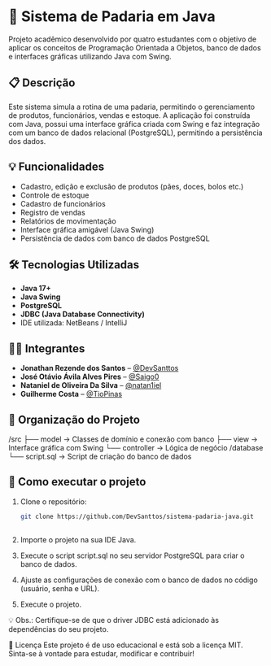 # 🥖 Sistema de Padaria em Java

Projeto acadêmico desenvolvido por quatro estudantes com o objetivo de aplicar os conceitos de Programação Orientada a Objetos, banco de dados e interfaces gráficas utilizando Java com Swing.

## 📋 Descrição

Este sistema simula a rotina de uma padaria, permitindo o gerenciamento de produtos, funcionários, vendas e estoque. A aplicação foi construída com Java, possui uma interface gráfica criada com Swing e faz integração com um banco de dados relacional (PostgreSQL), permitindo a persistência dos dados.

## 💡 Funcionalidades

- Cadastro, edição e exclusão de produtos (pães, doces, bolos etc.)
- Controle de estoque
- Cadastro de funcionários
- Registro de vendas
- Relatórios de movimentação
- Interface gráfica amigável (Java Swing)
- Persistência de dados com banco de dados PostgreSQL

## 🛠️ Tecnologias Utilizadas

- **Java 17+**
- **Java Swing**
- **PostgreSQL**
- **JDBC (Java Database Connectivity)**
- IDE utilizada: NetBeans / IntelliJ 

## 🧑‍💻 Integrantes

- **Jonathan Rezende dos Santos** – [@DevSanttos](https://github.com/DevSanttos)  
- **José Otávio Ávila Alves Pires** – [@Saigo0](https://github.com/Saigo0)  
- **Nataniel de Oliveira Da Silva** – [@natan1iel](https://github.com/natan1iel)  
- **Guilherme Costa** – [@TioPinas](https://github.com/TioPinas)  

## 📁 Organização do Projeto

/src
├── model → Classes de domínio e conexão com banco
├── view → Interface gráfica com Swing
└── controller → Lógica de negócio
/database
└── script.sql → Script de criação do banco de dados

## 🧪 Como executar o projeto

1. Clone o repositório:
   ```bash
   git clone https://github.com/DevSanttos/sistema-padaria-java.git
 
2. Importe o projeto na sua IDE Java.

3. Execute o script script.sql no seu servidor PostgreSQL para criar o banco de dados.

4. Ajuste as configurações de conexão com o banco de dados no código (usuário, senha e URL).

5. Execute o projeto.

💡 Obs.: Certifique-se de que o driver JDBC está adicionado às dependências do seu projeto.

📝 Licença
Este projeto é de uso educacional e está sob a licença MIT. Sinta-se à vontade para estudar, modificar e contribuir!
